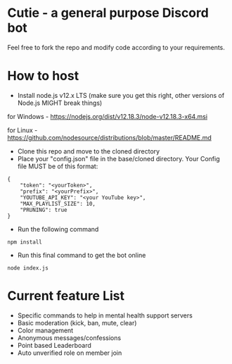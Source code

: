 # Cutie - a general purpose Discord bot

Feel free to fork the repo and modify code according to your requirements.

# How to host

- Install node.js v12.x LTS (make sure you get this right, other versions of Node.js MIGHT break things)

for Windows - https://nodejs.org/dist/v12.18.3/node-v12.18.3-x64.msi

for Linux - https://github.com/nodesource/distributions/blob/master/README.md

- Clone this repo and move to the cloned directory
- Place your "config.json" file in the base/cloned directory. Your Config file MUST be of this format:

```
{
    "token": "<yourToken>",
    "prefix": "<yourPrefix>",
    "YOUTUBE_API_KEY": "<your YouTube key>",
    "MAX_PLAYLIST_SIZE": 10,
    "PRUNING": true
}
```

- Run the following command

```
npm install
```

- Run this final command to get the bot online

```
node index.js
```

# Current feature List
- Specific commands to help in mental health support servers
- Basic moderation (kick, ban, mute, clear)
- Color management
- Anonymous messages/confessions
- Point based Leaderboard
- Auto unverified role on member join
